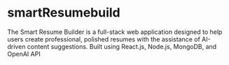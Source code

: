 # smartResumebuild
The Smart Resume Builder is a full-stack web application designed to help users create professional, polished resumes with the assistance of AI-driven content suggestions. Built using React.js, Node.js, MongoDB, and OpenAI API
